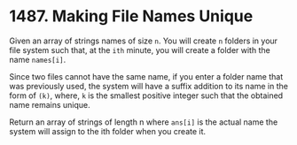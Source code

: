 # 1487. Making File Names Unique

Given an array of strings names of size `n`. You will create `n` folders in your file system such that, at the `ith` minute, you will create a folder with the name `names[i]`.

Since two files cannot have the same name, if you enter a folder name that was previously used, the system will have a suffix addition to its name in the form of `(k)`, where, `k` is the smallest positive integer such that the obtained name remains unique.

Return an array of strings of length n where `ans[i]` is the actual name the system will assign to the ith folder when you create it.
